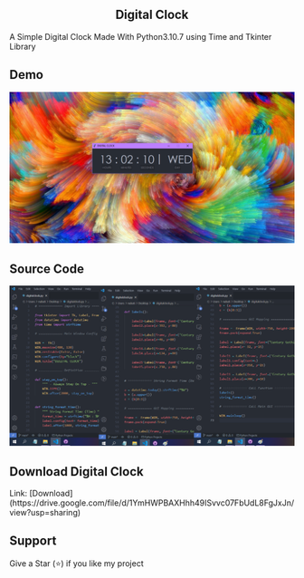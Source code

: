 <h2 align="center">Digital Clock</h2>
A Simple Digital Clock Made With Python3.10.7 using Time and Tkinter Library

<h2>Demo</h2>
<img alt="Image Preview!! -- Screenshot 2022-10-19 130223.png" src="./Files/Screenshot 2022-10-19 130223.png">


<h2>Source Code</h2>

<img alt="Image Preview!! -- Screenshot 2022-10-19 130224.png" src="./Files/Screenshot 2022-10-19 130224.png">

<h2>Download Digital Clock</h2>
Link: [Download](https://drive.google.com/file/d/1YmHWPBAXHhh49ISvvc07FbUdL8FgJxJn/view?usp=sharing)


<h2>Support</h2>

Give a Star (⭐) if you like my project

